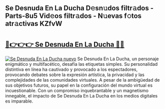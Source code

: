 ## Se Desnuda En La Ducha D𝚎sn𝚞dos filtr𝚊dos - Parts-8u5 Vid𝚎os filtr𝚊dos - N𝚞evas f𝚘tos atr𝚊ctivas KZfvW

# <h2><a href="http://mb2e9dg.tromn.icu/?c=Se+Desnuda+En+La+Ducha">🔗👉👉👉 Se Desnuda En La Ducha 🔗🔗</a></h2>

[![Se Desnuda En La Ducha nuevo](https://i.imgur.com/pEAQMta.gif)](http://mb2e9dg.tromn.icu/?c=Se+Desnuda+En+La+Ducha)
Se Desnuda En La Ducha, un personaje enigmático y multifacético, desafía las etiquetas simples. Su personalidad distintiva en línea ha cautivado y provocado a los espectadores, provocando debates sobre la expresión artística, la privacidad y las complejidades de las comunidades virtuales. A pesar de la ambigüedad de sus objetivos futuros, su papel en la configuración del mundo virtual es incuestionable. Con un compromiso inquebrantable y un magnetismo innegable, el impacto de Se Desnuda En La Ducha en los medios digitales es imparable.

